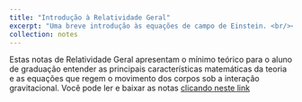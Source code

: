 ```yaml
---
title: "Introdução à Relatividade Geral"
excerpt: "Uma breve introdução às equações de campo de Einstein. <br/><img src='/images/500x300.png'>"
collection: notes
---
```


Estas notas de Relatividade Geral apresentam o mínimo teórico para o aluno de graduação entender as principais características matemáticas da teoria e as equações que regem o movimento dos corpos sob a interação gravitacional. Você pode ler e baixar as notas [clicando neste link](https://gabrielpachecoribeiro.github.io/notes/Livro_GR.pdf) 
